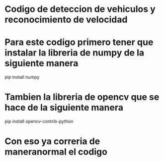# Codigo de deteccion de vehiculos y reconocimiento de velocidad
# Para este codigo primero tener que instalar la libreria de numpy de la siguiente manera
pip install numpy
# Tambien la libreria de opencv que se hace de la siguiente manera
pip install opencv-contrib-python
# Con eso ya correria de maneranormal el codigo
